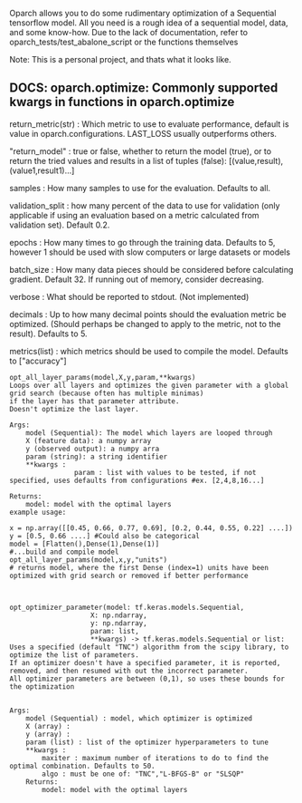 Oparch allows you to do some rudimentary optimization of a Sequential tensorflow model.
All you need is a rough idea of a sequential model, data, and some know-how.
Due to the lack of documentation, refer to oparch_tests/test_abalone_script or the functions themselves

Note: This is a personal project, and thats what it looks like.

DOCS:
oparch.optimize:
Commonly supported kwargs in functions in oparch.optimize
--------------
return_metric(str) : Which metric to use to evaluate performance, default is value in oparch.configurations. LAST_LOSS usually outperforms others.

"return_model" : true or false, whether to return the model (true), or to return the tried values and results in a list of tuples (false): [(value,result),     (value1,result1)...]

samples : How many samples to use for the evaluation. Defaults to all.

validation_split : how many percent of the data to use for validation (only applicable if using an evaluation based on a metric calculated from validation set). Default 0.2.

epochs : How many times to go through the training data. Defaults to 5, however 1 should be used with slow computers or large datasets or models

batch_size : How many data pieces should be considered before calculating gradient. Default 32. If running out of memory, consider decreasing.

verbose : What should be reported to stdout. (Not implemented)

decimals : Up to how many decimal points should the evaluation metric be optimized. (Should perhaps be changed to apply to the metric, not to the result). Defaults to 5.

metrics(list) : which metrics should be used to compile the model. Defaults to ["accuracy"]



    opt_all_layer_params(model,X,y,param,**kwargs)
    Loops over all layers and optimizes the given parameter with a global grid search (because often has multiple minimas)
    if the layer has that parameter attribute.
    Doesn't optimize the last layer.

    Args:
        model (Sequential): The model which layers are looped through
        X (feature data): a numpy array
        y (observed output): a numpy arra
        param (string): a string identifier
        **kwargs : 
                    param : list with values to be tested, if not specified, uses defaults from configurations #ex. [2,4,8,16...]

    Returns:
        model: model with the optimal layers
    example usage:

    x = np.array([[0.45, 0.66, 0.77, 0.69], [0.2, 0.44, 0.55, 0.22] ....])
    y = [0.5, 0.66 ....] #Could also be categorical
    model = [Flatten(),Dense(1),Dense(1)]
    #...build and compile model
    opt_all_layer_params(model,x,y,"units")
    # returns model, where the first Dense (index=1) units have been optimized with grid search or removed if better performance



    opt_optimizer_parameter(model: tf.keras.models.Sequential,
                        X: np.ndarray,
                        y: np.ndarray,
                        param: list,
                        **kwargs) -> tf.keras.models.Sequential or list:
    Uses a specified (default "TNC") algorithm from the scipy library, to optimize the list of parameters.
    If an optimizer doesn't have a specified parameter, it is reported, removed, and then resumed with out the incorrect parameter.
    All optimizer parameters are between (0,1), so uses these bounds for the optimization


    Args:
        model (Sequential) : model, which optimizer is optimized
        X (array) :
        y (array) : 
        param (list) : list of the optimizer hyperparameters to tune
        **kwargs : 
            maxiter : maximum number of iterations to do to find the optimal combination. Defaults to 50.
            algo : must be one of: "TNC","L-BFGS-B" or "SLSQP"
        Returns:
            model: model with the optimal layers

